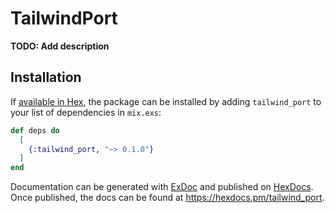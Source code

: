 # TailwindPort

**TODO: Add description**

## Installation

If [available in Hex](https://hex.pm/docs/publish), the package can be installed
by adding `tailwind_port` to your list of dependencies in `mix.exs`:

```elixir
def deps do
  [
    {:tailwind_port, "~> 0.1.0"}
  ]
end
```

Documentation can be generated with [ExDoc](https://github.com/elixir-lang/ex_doc)
and published on [HexDocs](https://hexdocs.pm). Once published, the docs can
be found at <https://hexdocs.pm/tailwind_port>.

